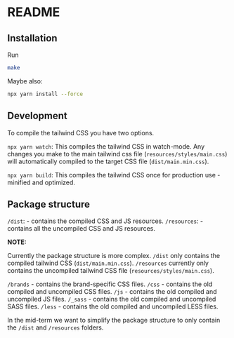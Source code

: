 # README

## Installation

Run

```bash
make
```

Maybe also:

```bash
npx yarn install --force
```


## Development

To compile the tailwind CSS you have two options.

`npx yarn watch`: This compiles the tailwind CSS in watch-mode. Any changes you
make to the main tailwind css file (`resources/styles/main.css`) will
automatically compiled to the target CSS file (`dist/main.min.css`).

`npx yarn build`: This compiles the tailwind CSS once for production use -
minified and optimized.


## Package structure

`/dist`: - contains the compiled CSS and JS resources.
`/resources`: - contains all the uncompiled CSS and JS resources.

**NOTE:**

Currently the package structure is more complex.
`/dist` only contains the compiled tailwind CSS (`dist/main.min.css`).
`/resources` currently only contains the uncompiled tailwind CSS file (`resources/styles/main.css`).

`/brands` - contains the brand-specific CSS files.
`/css` - contains the old compiled and uncompiled CSS files.
`/js` - contains the old compiled and uncompiled JS files.
`/_sass` - contains the old compiled and uncompiled SASS files.
`/less` - contains the old compiled and uncompiled LESS files.

In the mid-term we want to simplify the package structure to only contain the
`/dist` and `/resources` folders.
